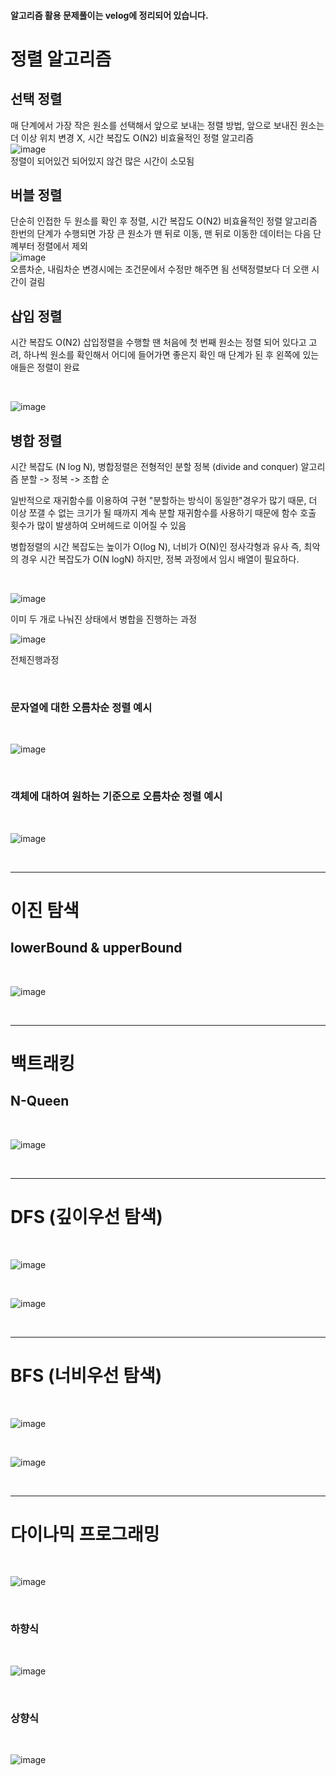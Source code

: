 #### 알고리즘 활용 문제풀이는 velog에 정리되어 있습니다.

# 정렬 알고리즘
## 선택 정렬
매 단계에서 가장 작은 원소를 선택해서 앞으로 보내는 정렬 방법, 앞으로 보내진 원소는 더 이상 위치 변경 X, 시간 복잡도 O(N2) 비효율적인 정렬 알고리즘
<br>
![image](https://user-images.githubusercontent.com/38232501/236789371-9a62345f-dc6b-419d-86e6-226ccaa6eabd.png)
<br>
정렬이 되어있건 되어있지 않건 많은 시간이 소모됨

## 버블 정렬
단순히 인접한 두 원소를 확인 후 정렬, 시간 복잡도 O(N2) 비효율적인 정렬 알고리즘
한번의 단계가 수행되면 가장 큰 원소가 맨 뒤로 이동, 맨 뒤로 이동한 데이터는 다음 단꼐부터 정렬에서 제외 <br>
![image](https://user-images.githubusercontent.com/38232501/236790916-4fc32f36-658d-4e4c-9697-53f62a40ce20.png)
<br>
오름차순, 내림차순 변경시에는 조건문에서 수정만 해주면 됨
선택정렬보다 더 오랜 시간이 걸림

## 삽입 정렬
시간 복잡도 O(N2)
삽입정렬을 수행할 땐 처음에 첫 번째 원소는 정렬 되어 있다고 고려, 하나씩 원소를 확인해서 어디에 들어가면 좋은지 확인
매 단계가 된 후 왼쪽에 있는 애들은 정렬이 완료

<br>

![image](https://user-images.githubusercontent.com/38232501/236792151-779a4d4a-f7aa-4191-b05a-bf3eef557bb8.png)
<br>

## 병합 정렬
시간 복잡도 (N log N), 병합정렬은 전형적인 분할 정복 (divide and conquer) 알고리즘
분할 -> 정복 -> 조합 순 

일반적으로 재귀함수를 이용하여 구현 "분할하는 방식이 동일한"경우가 많기 때문, 더 이상 쪼갤 수 없는 크기가 될 때까지 계속 분할
재귀함수를 사용하기 때문에 함수 호출 횟수가 많이 발생하여 오버헤드로 이어질 수 있음

병합정렬의 시간 복잡도는 높이가 O(log N), 너비가 O(N)인 정사각형과 유사 즉, 최악의 경우 시간 복잡도가 O(N logN)
하지만, 정복 과정에서 임시 배열이 필요하다.

<br>

![image](https://user-images.githubusercontent.com/38232501/236796557-f8c9856e-0bb8-420a-a773-3a0e3bec148e.png)

이미 두 개로 나눠진 상태에서 병합을 진행하는 과정

![image](https://user-images.githubusercontent.com/38232501/236795677-8f3b153a-eb8d-40c4-baff-40578902f9df.png)

전체진행과정

<br>

### 문자열에 대한 오름차순 정렬 예시

<br> 

![image](https://user-images.githubusercontent.com/38232501/236801433-839c81c7-96c8-4830-ad7a-720b8a001e71.png)

<br> 

### 객체에 대하여 원하는 기준으로 오름차순 정렬 예시

<br>

![image](https://user-images.githubusercontent.com/38232501/236801641-b08bbe15-182e-4f0c-9b3d-3cd174c72fba.png)

<br>

---
# 이진 탐색 
## lowerBound & upperBound

<br>

![image](https://github.com/seonghyuk1/Algorithm_template/assets/38232501/70701275-0222-4170-be44-897efda944b5)


<br>

---

# 백트래킹
## N-Queen

<br>

![image](https://github.com/seonghyuk1/Algorithm_template/assets/38232501/c42c986f-88cc-41bd-9b00-4dca5412ede8)

<br>

---

# DFS (깊이우선 탐색)


<br>

![image](https://github.com/seonghyuk1/Algorithm_template/assets/38232501/3d4890f8-87ea-4f8a-9a7c-76af9eb2b0f3)


<br>

![image](https://github.com/seonghyuk1/Algorithm_template/assets/38232501/845d07ad-341c-49b1-a9f3-9b1d608cb551)


<br>


---

# BFS (너비우선 탐색)

<br>

![image](https://github.com/seonghyuk1/Algorithm_template/assets/38232501/45b42091-d628-4d34-9a45-ec151e8894b3)


<br>

![image](https://github.com/seonghyuk1/Algorithm_template/assets/38232501/48355c78-8abb-44c2-90f0-fdfca1a94b3e)

<br>

---

# 다이나믹 프로그래밍 

<br>

![image](https://github.com/seonghyuk1/Algorithm_template/assets/38232501/8bc20fb9-1c9d-418d-887d-ee9b102f53a9)

<br>

### 하향식

<br>

![image](https://github.com/seonghyuk1/Algorithm_template/assets/38232501/7e8ef8b8-ee05-496c-9f06-8d62552a4cd9)

<br>


### 상향식

<br>

![image](https://github.com/seonghyuk1/Algorithm_template/assets/38232501/72faa899-c1ac-4833-911e-62f56b86992c)

<br>
